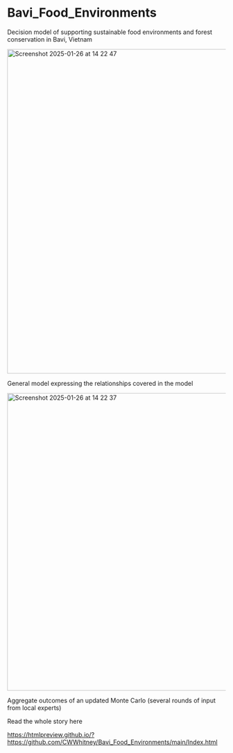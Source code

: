 # Bavi_Food_Environments

Decision model of supporting sustainable food environments and forest conservation in Bavi, Vietnam

<img width="748" alt="Screenshot 2025-01-26 at 14 22 47" src="https://github.com/user-attachments/assets/a348d5ac-97f7-42b8-a136-afef3e373631" />

General model expressing the relationships covered in the model

<img width="686" alt="Screenshot 2025-01-26 at 14 22 37" src="https://github.com/user-attachments/assets/d0602fe8-1cf1-466c-b749-59c4b9f463ec" />

Aggregate outcomes of an updated Monte Carlo (several rounds of input from local experts)


Read the whole story here 

https://htmlpreview.github.io/?https://github.com/CWWhitney/Bavi_Food_Environments/main/Index.html
